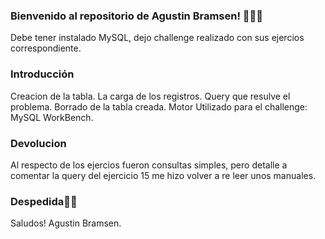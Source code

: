 ### Bienvenido al repositorio de Agustin Bramsen! 👨🏼‍💻

Debe tener instalado MySQL, dejo challenge realizado con sus ejercios correspondiente.

### Introducción
Creacion de la tabla.
La carga de los registros.
Query que resulve el problema.
Borrado de la tabla creada.
Motor Utilizado para el challenge: MySQL WorkBench.

### Devolucion
Al respecto de los ejercios fueron consultas simples, pero detalle a comentar la query del ejercicio 15 me hizo volver a re leer unos manuales.

### Despedida👏🏼
Saludos!
Agustin Bramsen.
